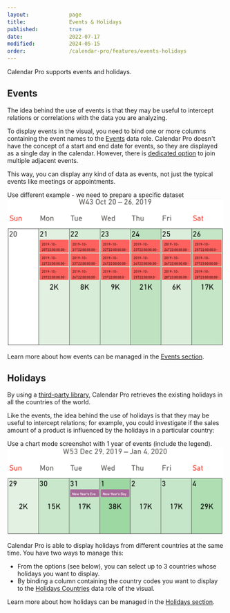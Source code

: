 ```yaml
---
layout:             page
title:              Events & Holidays
published:          true
date:               2022-07-17
modified:           2024-05-15
order:              /calendar-pro/features/events-holidays
---
```


Calendar Pro supports events and holidays.

## Events

The idea behind the use of events is that they may be useful to intercept relations or correlations with the data you are analyzing.

To display events in the visual, you need to bind one or more columns containing the event names to the [Events](../fields/events.md) data role. Calendar Pro doesn't have the concept of a start and end date for events, so they are displayed as a single day in the calendar. However, there is [dedicated option](../options/events/join.md) to join multiple adjacent events.

This way, you can display any kind of data as events, not just the typical events like meetings or appointments. 

<todo>Use different example - we need to prepare a specific dataset</todo>
<img src="images/events.png" width="500" alt="Events in Calendar pro">

Learn more about how events can be managed in the [Events section](../options/events/index.md).

## Holidays
By using a [third-party library](https://commenthol.github.io/date-holidays/), Calendar Pro retrieves the existing holidays in all the countries of the world.

Like the events, the idea behind the use of holidays is that they may be useful to intercept relations; for example, you could investigate if the sales amount of a product is influenced by the holidays in a particular country:

<todo>Use a chart mode screenshot with 1 year of events (include the legend).</todo>
<img src="images/holidays.png" width="500" alt="Holidays in Calendar pro">

Calendar Pro is able to display holidays from different countries at the same time. You have two ways to manage this: 
- From the options (see below), you can select up to 3 countries whose holidays you want to display.
- By binding a column containing the country codes you want to display to the [Holidays Countries](../fields/holidays-countries.md) data role of the visual.

Learn more about how holidays can be managed in the [Holidays section](../options/holidays/index.md).

